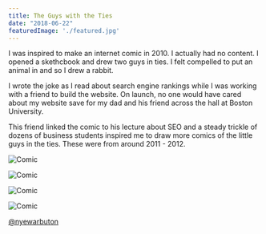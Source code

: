 ```yaml
---
title: The Guys with the Ties
date: "2018-06-22"
featuredImage: './featured.jpg'
---
```


I was inspired to make an internet comic in 2010. I actually had no content. I opened a skethcbook
and drew two guys in ties. I felt compelled to put an animal in and so I drew a rabbit.

I wrote the joke as I read about search engine rankings while I was working with a friend to build the website. On launch, no one would have cared about my website save for my dad and his friend across the hall at Boston University.

This friend linked the comic to his lecture about SEO and a steady trickle of dozens of business students inspired me to draw more comics of the little guys in the ties. These were from around 2011 - 2012.

<!-- end -->

![Comic](./2011-12-22-SEOGuy.png)

![Comic](./2012-01-10-Apophis.png)

![Comic](./2012-01-20-WeThePeople_v01.png)

![Comic](./2012-02-11-Superbowl.png)



[@nyewarbuton](http://twitter.com/nyewarburton)
